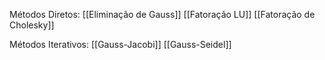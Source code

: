 Métodos Diretos:
[[Eliminação de Gauss]]
[[Fatoração LU]]
[[Fatoração de Cholesky]]

Métodos Iterativos:
[[Gauss-Jacobi]]
[[Gauss-Seidel]]

